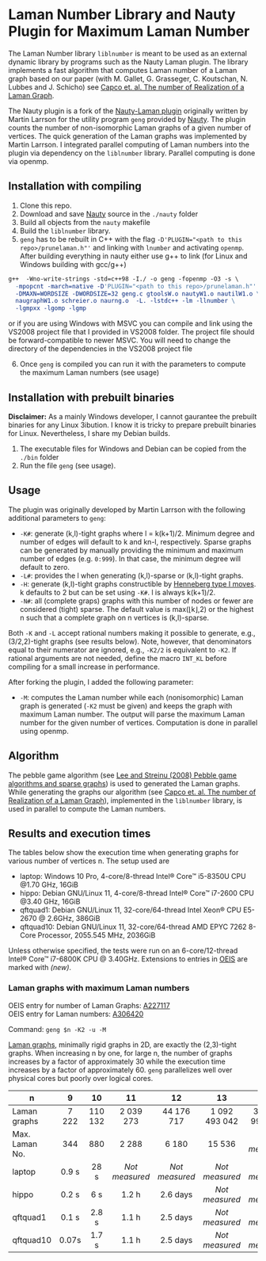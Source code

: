 # Laman Number Library and Nauty Plugin for Maximum Laman Number
The Laman Number library `liblnumber` is meant to be used as an external dynamic library by programs such as the Nauty Laman plugin. The library implements a fast algorithm that computes Laman number of a Laman graph based on our paper (with M. Gallet, G. Grasseger, C. Koutschan, N. Lubbes and J. Schicho) see [Capco et. al. The number of Realization of a Laman Graph](http://www.koutschan.de/data/laman/).

The Nauty plugin is a fork of the [Nauty-Laman plugin](https://github.com/martinkjlarsson/nauty-laman-plugin) originally written by Martin Larrson for the utility 
program `geng` provided by [Nauty](http://pallini.di.uniroma1.it/). The plugin counts the number of non-isomorphic Laman graphs of a given number of 
vertices. The quick generation of the Laman graphs was implemented by Martin Larrson. I integrated parallel computing of Laman numbers into the plugin via dependency on the `liblnumber` library. Parallel computing is done via openmp.

## Installation with compiling
1. Clone this repo.
1. Download and save [Nauty](http://pallini.di.uniroma1.it/) source in the `./nauty` folder
1. Build all objects from the `nauty` makefile   
1. Build the `liblnumber` library.
1. `geng` has to be rebuilt 
in C++ with the flag `-D'PLUGIN="<path to this repo>/prunelaman.h"'` and linking with `lnumber` and activating `openmp`. After building everything in nauty 
either use g++ to link (for Linux and Windows building with gcc/g++)
```makefile
g++  -Wno-write-strings -std=c++98 -I./ -o geng -fopenmp -O3 -s \ 
  -mpopcnt -march=native -D'PLUGIN="<path to this repo>/prunelaman.h"' \
  -DMAXN=WORDSIZE -DWORDSIZE=32 geng.c gtoolsW.o nautyW1.o nautilW1.o \
  naugraphW1.o schreier.o naurng.o  -L. -lstdc++ -lm -llnumber \
  -lgmpxx -lgomp -lgmp
```
or if you are using Windows with MSVC you can compile and link using the VS2008 project file that I provided in VS2008 folder. The project file should be forward-compatible to newer MSVC. You will need to change the directory of the dependencies in the VS2008 project file

6. Once `geng` is compiled you can run it with the parameters to compute the maximum Laman numbers (see usage)

## Installation with prebuilt binaries

**Disclaimer:** As a mainly Windows developer, I cannot gaurantee the prebuilt binaries for any Linux 3ibution. I know it is tricky to prepare prebuilt binaries for Linux. Nevertheless, I share my Debian builds. 

1. The executable files for Windows and Debian can be copied from the `./bin` folder
1. Run the file `geng` (see usage).

## Usage
The plugin was originally developed by Martin Larrson with the following additional parameters to `geng`:
* `-K#`: generate (k,l)-tight graphs where l = k(k+1)/2. Minimum degree and number of edges will default to k and kn-l, respectively. Sparse graphs can be generated by manually providing the minimum and maximum number of edges (e.g. `0:999`). In that case, the minimum degree will default to zero.
* `-L#`: provides the l when generating (k,l)-sparse or (k,l)-tight graphs.
* `-H`: generate (k,l)-tight graphs constructible by [Henneberg type I moves](https://en.wikipedia.org/wiki/Laman_graph#Henneberg_construction). k defaults to 2 but can be set using `-K#`. l is always k(k+1)/2.
* `-N#`: all (complete graps) graphs with this number of nodes or fewer are considered (tight) sparse. The default value is max(⌊k⌋,2) or the highest n such that a complete graph on n vertices is (k,l)-sparse.

Both `-K` and `-L` accept rational numbers making it possible to generate, e.g., (3/2,2)-tight graphs (see results below). Note, however, that denominators equal to their numerator are ignored, e.g., `-K2/2` is equivalent to `-K2`. If rational arguments are not needed, define the macro `INT_KL` before compiling for a small increase in performance.

After forking the plugin, I added the following parameter:
* `-M`: computes the Laman number while each (nonisomorphic) Laman graph is generated (`-K2` must be given) and keeps the graph with maximum Laman number. The output will parse the maximum Laman number for the given number of vertices. Computation is done in parallel using openmp.

## Algorithm
The pebble game algorithm (see [Lee and Streinu (2008) Pebble game algorithms and sparse graphs](https://www.sciencedirect.com/science/article/pii/S0012365X07005602)) is used to generated the Laman graphs. While generating the graphs our algorithm (see [Capco et. al. The number of Realization of a Laman Graph](http://www.koutschan.de/data/laman/)), implemented in the `liblnumber` library, is used in parallel to compute the Laman numbers. 

## Results and execution times
The tables below show the execution time when generating graphs for various number of vertices n. The setup used are
* laptop: Windows 10 Pro, 4-core/8-thread Intel® Core™ i5-8350U CPU @1.70 GHz, 16GiB 
* hippo: Debian GNU/Linux 11, 4-core/8-thread Intel® Core™ i7-2600 CPU @3.40 GHz, 16GiB 
* qftquad1: Debian GNU/Linux 11, 32-core/64-thread Intel Xeon® CPU E5-2670 @ 2.6GHz, 386GiB 
* qftquad10: Debian GNU/Linux 11, 32-core/64-thread AMD EPYC 7262 8-Core Processor, 2055.545 MHz, 2036GiB 

Unless otherwise specified, the tests were run on an 6-core/12-thread Intel® Core™ i7-6800K CPU @ 3.40GHz. Extensions to entries in [OEIS](https://oeis.org/) are marked with *(new)*.

### Laman graphs with maximum Laman numbers
OEIS entry for number of Laman Graphs: [A227117](https://oeis.org/A227117 "Number of minimally rigid graphs in 2D on n vertices.")<br>
OEIS entry for Laman numbers: [A306420](https://oeis.org/A306420)

Command: `geng $n -K2 -u -M`

[Laman graphs](https://en.wikipedia.org/wiki/Laman_graph), minimally rigid graphs in 2D, are exactly the (2,3)-tight graphs. When increasing n by one, for large n, the number of graphs increases by a factor of approximately 30 while the execution time increases by a factor of approximately 60. `geng` parallelizes well over physical cores but poorly over logical cores. 


n             |     9    |     10  |    11      |    12      |      13       |     14         |
--------------|:--------:|:-------:|:----------:|:----------:|:-------------:|:--------------:|
Laman graphs  | 7 222    | 110 132 |  2 039 273 | 44 176 717 | 1 092 493 042 | 30 322 994 747 |
Max. Laman No.| 344      | 880     | 2 288      | 6 180      | 15 536        | *Not measured* |
laptop        |   0.9 s  | 28 s    | *Not measured* | *Not measured*    |   *Not measured*  | *Not measured*  |
hippo         |   0.2 s  | 6 s     | 1.2 h      | 2.6 days   |   *Not measured*  | *Not measured*  |
qftquad1      |   0.1 s  | 2.8 s   | 1.1 h      | 2.5 days   |   *Not measured*  | *Not measured*  |
qftquad10     |   0.07s  | 1.7 s   | 1.1 h      |   2.5 days |   *Not measured*  | *Not measured*  |


